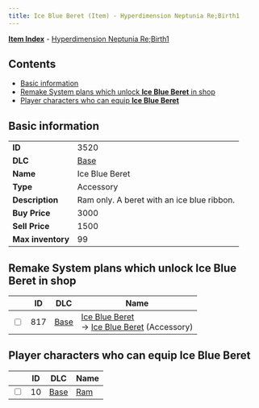 ```yaml
---
title: Ice Blue Beret (Item) - Hyperdimension Neptunia Re;Birth1
---
```


[**Item Index**](/neptunia/rb1/item/index.html) - [Hyperdimension Neptunia Re;Birth1](/neptunia/rb1)

## Contents

- [Basic information](#basic-information)
- [Remake System plans which unlock **Ice Blue Beret** in shop](#remake-system-plans-which-unlock-ice-blue-beret-in-shop)
- [Player characters who can equip **Ice Blue Beret**](#player-characters-who-can-equip-ice-blue-beret)

## Basic information

|   |   |
| -- | -- |
| **ID** | 3520 |
| **DLC** | [Base](/neptunia/rb1/dlc/1-base.html) |
| **Name** | Ice Blue Beret |
| **Type** | Accessory |
| **Description** | Ram only. A beret with an ice blue ribbon. |
| **Buy Price** | 3000 |
| **Sell Price** | 1500 |
| **Max inventory** | 99 |


## Remake System plans which unlock **Ice Blue Beret** in shop

|    | ID | DLC | Name |
| -- | -- | --- | ---- |
| <input type="checkbox" id="rb1-remake-1-817" class="trackbox" /> | 817 | [Base](/neptunia/rb1/dlc/1-base.html) | [Ice Blue Beret](/neptunia/rb1/remake/1-817-ice-blue-beret.html)<br /> → [Ice Blue Beret](/neptunia/rb1/item/1-3520-ice-blue-beret.html) (Accessory) |


## Player characters who can equip **Ice Blue Beret**

|    | ID | DLC | Name |
| -- | -- | --- | ---- |
| <input type="checkbox" id="rb1-player-1-10" class="trackbox" /> | 10 | [Base](/neptunia/rb1/dlc/1-base.html) | [Ram](/neptunia/rb1/player/1-10-ram.html) |
